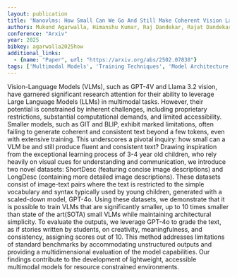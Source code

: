 ```yaml
---
layout: publication
title: 'Nanovlms: How Small Can We Go And Still Make Coherent Vision Language Models?'
authors: Mukund Agarwalla, Himanshu Kumar, Raj Dandekar, Rajat Dandekar, Sreedath Panat
conference: "Arxiv"
year: 2025
bibkey: agarwalla2025how
additional_links:
  - {name: "Paper", url: "https://arxiv.org/abs/2502.07838"}
tags: ['Multimodal Models', 'Training Techniques', 'Model Architecture', 'RAG', 'GPT', 'Attention Mechanism']
---
```

Vision-Language Models (VLMs), such as GPT-4V and Llama 3.2 vision, have
garnered significant research attention for their ability to leverage Large
Language Models (LLMs) in multimodal tasks. However, their potential is
constrained by inherent challenges, including proprietary restrictions,
substantial computational demands, and limited accessibility. Smaller models,
such as GIT and BLIP, exhibit marked limitations, often failing to generate
coherent and consistent text beyond a few tokens, even with extensive training.
This underscores a pivotal inquiry: how small can a VLM be and still produce
fluent and consistent text? Drawing inspiration from the exceptional learning
process of 3-4 year old children, who rely heavily on visual cues for
understanding and communication, we introduce two novel datasets: ShortDesc
(featuring concise image descriptions) and LongDesc (containing more detailed
image descriptions). These datasets consist of image-text pairs where the text
is restricted to the simple vocabulary and syntax typically used by young
children, generated with a scaled-down model, GPT-4o. Using these datasets, we
demonstrate that it is possible to train VLMs that are significantly smaller,
up to 10 times smaller than state of the art(SOTA) small VLMs while maintaining
architectural simplicity. To evaluate the outputs, we leverage GPT-4o to grade
the text, as if stories written by students, on creativity, meaningfulness, and
consistency, assigning scores out of 10. This method addresses limitations of
standard benchmarks by accommodating unstructured outputs and providing a
multidimensional evaluation of the model capabilities. Our findings contribute
to the development of lightweight, accessible multimodal models for resource
constrained environments.
